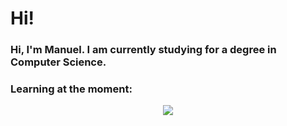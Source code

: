 # Hi!

### Hi, I'm Manuel. I am currently studying for a degree in Computer Science.

### Learning at the moment:

<div style="text-align: center;"><a href="https://github.com/manug859/github-readme-stats" ><img src="https://github-readme-stats.vercel.app/api/top-langs/?username=manug859&theme=nord&hide_border=true&hide_title=true" /></a></div>